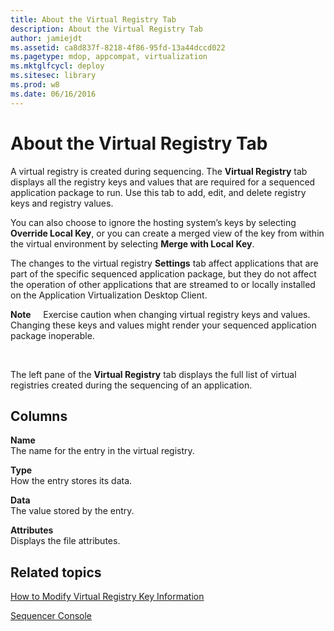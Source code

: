 ```yaml
---
title: About the Virtual Registry Tab
description: About the Virtual Registry Tab
author: jamiejdt
ms.assetid: ca8d837f-8218-4f86-95fd-13a44dccd022
ms.pagetype: mdop, appcompat, virtualization
ms.mktglfcycl: deploy
ms.sitesec: library
ms.prod: w8
ms.date: 06/16/2016
---
```



# About the Virtual Registry Tab


A virtual registry is created during sequencing. The **Virtual Registry** tab displays all the registry keys and values that are required for a sequenced application package to run. Use this tab to add, edit, and delete registry keys and registry values.

You can also choose to ignore the hosting system’s keys by selecting **Override Local Key**, or you can create a merged view of the key from within the virtual environment by selecting **Merge with Local Key**.

The changes to the virtual registry **Settings** tab affect applications that are part of the specific sequenced application package, but they do not affect the operation of other applications that are streamed to or locally installed on the Application Virtualization Desktop Client.

**Note**  
  Exercise caution when changing virtual registry keys and values. Changing these keys and values might render your sequenced application package inoperable.

 

The left pane of the **Virtual Registry** tab displays the full list of virtual registries created during the sequencing of an application.

## Columns


<a href="" id="name"></a>**Name**  
The name for the entry in the virtual registry.

<a href="" id="type"></a>**Type**  
How the entry stores its data.

<a href="" id="data"></a>**Data**  
The value stored by the entry.

<a href="" id="attributes"></a>**Attributes**  
Displays the file attributes.

## Related topics


[How to Modify Virtual Registry Key Information](how-to-modify-virtual-registry-key-information.md)

[Sequencer Console](sequencer-console.md)

 

 





